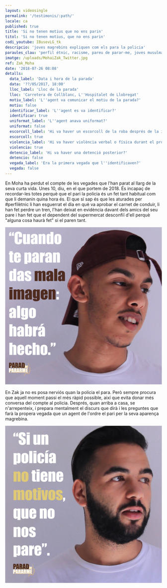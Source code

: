 ```yaml
---
layout: videosingle
permalink: '/testimonis/:path/'
locale: ca
published: true
title: 'Si no tenen motius que no ens parin'
titol: 'Si no tenen motius, que no ens parin'
codi_youtube: IBusevLG_tk
descripcio: 'joves magrebins expliquen com els para la policia'
paraules_clau: 'perfil étnic, racisme, pareu de parar-me, joves musulmans'
imatge: /uploads/MohaiZak_Twitter.jpg
ref: Zak_Moha
date: '2018-07-26 08:08'
detalls:
  data_label: 'Data i hora de la parada'
  data: '??/05/2017, 18:00'
  lloc_label: 'Lloc de la parada'
  lloc: 'Carretera de Collblanc, L''Hospitalet de Llobregat'
  motiu_label: 'L''agent va comunicar el motiu de la parada?'
  motiu: false
  identificar_label: 'L''agent es va identificar?'
  identificar: true
  uniformat_label: 'L''agent anava uniformat?'
  uniformat: false
  escorcoll_label: 'Hi va haver un escorcoll de la roba després de la identificació?'
  escorcoll: true
  violencia_label: 'Hi va haver violència verbal o física durant el procediment d''identificació i registre?'
  violencia: true
  detencio_label: 'Hi va haver una detenció posterior?'
  detencio: false
  vegada_label: 'Era la primera vegada que l''identificaven?'
  vegada: false
---
```

En Moha ha perdut el compte de les vegades que l'han parat al llarg de la seva curta vida. Unes 10, diu, en el que portem de 2018. És incapaç de recordar-les totes perquè que el pari la policia és un fet tant habitual com que li demanin quina hora és. El que sí sap és que les aturades per #perfilètnic li han esguerrat el dia en què va aprobar el carnet de conduir, li han fet perdre un tren, l'han deixat en evidència davant dels amics del seu pare i han fet que el dependent del supermercat desconfiï d'ell perquè "alguna cosa haurà fet" si el paren tant.

![](/uploads/Moha_insta.jpg)

En Zak ja no es posa nerviós quan la policia el para. Però sempre procura que aquell moment passi el més ràpid possible, així que evita donar més conversa del compte al policia. Després, quan arriba a casa, se n'arrepenteix, i prepara mentalment el discurs que dirà i les preguntes que farà la propera vegada que un agent de l'ordre el pari per la seva aparença magrebina.

![](/uploads/Zak_insta.jpg)